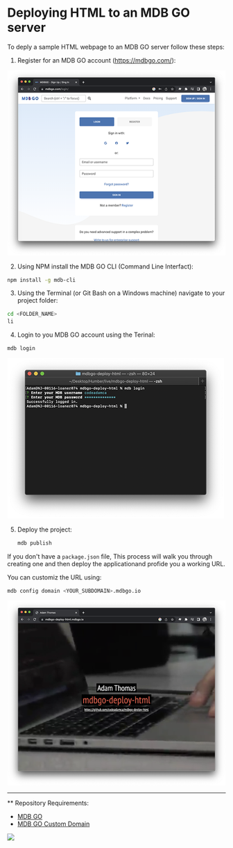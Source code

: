 # Deploying HTML to an MDB GO server

To deply a sample HTML webpage to an MDB GO server follow these steps:

1. Register for an MDB GO account (https://mdbgo.com/):

  ![MDB GO Register](https://raw.githubusercontent.com/codeadamca/mdbgo-deploy-html/main/_readme/screenshot-mdbgo-register.png)

2. Using NPM install the MDB GO CLI (Command Line Interfact):

  ```sh
  npm install -g mdb-cli
  ```

3. Using the Terminal (or Git Bash on a Windows machine) navigate to your project folder:

  ```sh
  cd <FOLDER_NAME>
  li
  ```
  
4. Login to you MDB GO account using the Terinal:

  ```sh
  mdb login
  ``` 

  ![MDB GO Login](https://raw.githubusercontent.com/codeadamca/mdbgo-deploy-html/main/_readme/screenshot-login.png)
  

5. Deploy the project:

    ```sh
    mdb publish
    ```
  
If you don't have a `package.json` file, This process will walk you through creating one and then deploy the applicationand profide you a working URL. 
  
  You can customiz the URL using:
  
  ```sh
  mdb config domain <YOUR_SUBDOMAIN>.mdbgo.io
  ```
  
  ![Deployed](https://raw.githubusercontent.com/codeadamca/mdbgo-deploy-html/main/_readme/screenshot-deployed.png)
  
***

** Repository Requirements:

* [MDB GO](https://mdbgo.com/)
* [MDB GO Custom Domain](https://mdbgo.com/docs/custom-domains/mdbgo-subdomains/)

<a href="https://codeadam.ca">
<img src="https://codeadam.ca/images/code-block.png" width="100">
</a>
